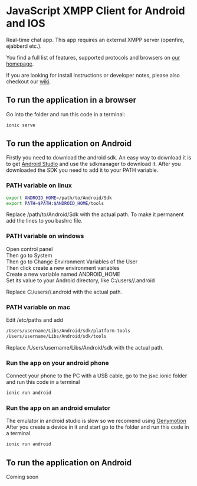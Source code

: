 
# JavaScript XMPP Client for Android and IOS


Real-time chat app. This app requires an external XMPP server (openfire, ejabberd etc.).

You find a full list of features, supported protocols and browsers on [our homepage](http://www.jsxc.org).

If you are looking for install instructions or developer notes, please also checkout our [wiki](https://github.com/jsxc/jsxc/wiki/).


## To run the application in a browser 
Go into the folder and run this code in a terminal:

```bash
ionic serve
```

## To run the application on Android 

Firstly you need to download the android sdk. An easy way to download it is to get [Android Studio](https://developer.android.com/studio/index.html) and use the sdkmanager to download it.
After you downloaded the SDK you need to add it to your PATH variable.

### PATH variable on linux

```bash
export ANDROID_HOME=/path/to/Android/Sdk
export PATH=$PATH:$ANDROID_HOME/tools
```

Replace  /path/to/Android/Sdk with the actual path. To make it permanent add the lines to you bashrc file.

### PATH variable on windows 

Open control panel  
Then go to System  
Then go to Change Environment Variables of the User  
Then click create a new environment variables  
Create a new variable named ANDROID_HOME  
Set its value to your Android directory, like C:/users/<username>/.android

Replace C:/users/<username>/.android with the actual path.

### PATH variable on mac 

Edit /etc/paths and add 

```bash
/Users/username/Libs/Android/sdk/platform-tools
/Users/username/Libs/Android/sdk/tools
```

Replace /Users/username/Libs/Android/sdk with the actual path.

### Run the app on your android phone

Connect your phone to the PC with a USB cable, go to the jsxc.ionic folder and run this code in a terminal

```bash
ionic run android
```

### Run the app on an android emulator

The emulator in android studio is slow so we recomend using [Genymotion](https://www.genymotion.com/)
After you create a device in it and start go to the folder and run this code in a terminal

```bash
ionic run android
```


## To run the application on Android

Coming soon
